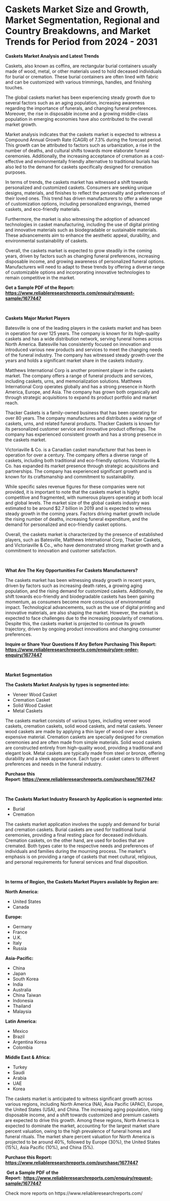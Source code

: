 <p><h1>Caskets Market Size and Growth, Market Segmentation, Regional and Country Breakdowns, and Market Trends for Period from 2024 -  2031</h1></p><p><strong>Caskets Market Analysis and Latest Trends</strong></p>
<p><p>Caskets, also known as coffins, are rectangular burial containers usually made of wood, metal, or other materials used to hold deceased individuals for burial or cremation. These burial containers are often lined with fabric and can be customized with various trimmings, handles, and finishing touches.</p><p>The global caskets market has been experiencing steady growth due to several factors such as an aging population, increasing awareness regarding the importance of funerals, and changing funeral preferences. Moreover, the rise in disposable income and a growing middle-class population in emerging economies have also contributed to the overall market growth.</p><p>Market analysis indicates that the caskets market is expected to witness a Compound Annual Growth Rate (CAGR) of 7.3% during the forecast period. This growth can be attributed to factors such as urbanization, a rise in the number of deaths, and cultural shifts towards more elaborate funeral ceremonies. Additionally, the increasing acceptance of cremation as a cost-effective and environmentally friendly alternative to traditional burials has also led to the demand for caskets specifically designed for cremation purposes.</p><p>In terms of trends, the caskets market has witnessed a shift towards personalized and customized caskets. Consumers are seeking unique designs, materials, and finishes to reflect the personality and preferences of their loved ones. This trend has driven manufacturers to offer a wide range of customization options, including personalized engravings, themed caskets, and eco-friendly materials.</p><p>Furthermore, the market is also witnessing the adoption of advanced technologies in casket manufacturing, including the use of digital printing and innovative materials such as biodegradable or sustainable materials. These advancements aim to enhance the aesthetic appeal, durability, and environmental sustainability of caskets.</p><p>Overall, the caskets market is expected to grow steadily in the coming years, driven by factors such as changing funeral preferences, increasing disposable income, and growing awareness of personalized funeral options. Manufacturers will need to adapt to these trends by offering a diverse range of customizable options and incorporating innovative technologies to remain competitive in the market.</p></p>
<p><strong>Get a Sample PDF of the Report:&nbsp; <a href="https://www.reliableresearchreports.com/enquiry/request-sample/1677447">https://www.reliableresearchreports.com/enquiry/request-sample/1677447</a></strong></p>
<p>&nbsp;</p>
<p><strong>Caskets Major Market Players</strong></p>
<p><p>Batesville is one of the leading players in the caskets market and has been in operation for over 125 years. The company is known for its high-quality caskets and has a wide distribution network, serving funeral homes across North America. Batesville has consistently focused on innovation and introduced various new products and services to meet the changing needs of the funeral industry. The company has witnessed steady growth over the years and holds a significant market share in the caskets industry.</p><p>Matthews International Corp is another prominent player in the caskets market. The company offers a range of funeral products and services, including caskets, urns, and memorialization solutions. Matthews International Corp operates globally and has a strong presence in North America, Europe, and Asia. The company has grown both organically and through strategic acquisitions to expand its product portfolio and market reach.</p><p>Thacker Caskets is a family-owned business that has been operating for over 80 years. The company manufactures and distributes a wide range of caskets, urns, and related funeral products. Thacker Caskets is known for its personalized customer service and innovative product offerings. The company has experienced consistent growth and has a strong presence in the caskets market.</p><p>Victoriaville & Co. is a Canadian casket manufacturer that has been in operation for over a century. The company offers a diverse range of caskets, including both traditional and eco-friendly options. Victoriaville & Co. has expanded its market presence through strategic acquisitions and partnerships. The company has experienced significant growth and is known for its craftsmanship and commitment to sustainability.</p><p>While specific sales revenue figures for these companies were not provided, it is important to note that the caskets market is highly competitive and fragmented, with numerous players operating at both local and global levels. The market size of the global caskets industry was estimated to be around $2.7 billion in 2019 and is expected to witness steady growth in the coming years. Factors driving market growth include the rising number of deaths, increasing funeral expenditure, and the demand for personalized and eco-friendly casket options.</p><p>Overall, the caskets market is characterized by the presence of established players, such as Batesville, Matthews International Corp, Thacker Caskets, and Victoriaville & Co., who have demonstrated strong market growth and a commitment to innovation and customer satisfaction.</p></p>
<p>&nbsp;</p>
<p><strong>What Are The Key Opportunities For Caskets Manufacturers?</strong></p>
<p><p>The caskets market has been witnessing steady growth in recent years, driven by factors such as increasing death rates, a growing aging population, and the rising demand for customized caskets. Additionally, the shift towards eco-friendly and biodegradable caskets has been gaining momentum, as consumers become more conscious of environmental impact. Technological advancements, such as the use of digital printing and innovative materials, are also shaping the market. However, the market is expected to face challenges due to the increasing popularity of cremations. Despite this, the caskets market is projected to continue its growth trajectory, driven by ongoing product innovations and changing consumer preferences.</p></p>
<p><strong>Inquire or Share Your Questions If Any Before Purchasing This Report: <a href="https://www.reliableresearchreports.com/enquiry/pre-order-enquiry/1677447">https://www.reliableresearchreports.com/enquiry/pre-order-enquiry/1677447</a></strong></p>
<p>&nbsp;</p>
<p><strong>Market Segmentation</strong></p>
<p><strong>The Caskets Market Analysis by types is segmented into:</strong></p>
<p><ul><li>Veneer Wood Casket</li><li>Cremation Casket</li><li>Solid Wood Casket</li><li>Metal Caskets</li></ul></p>
<p><p>The caskets market consists of various types, including veneer wood caskets, cremation caskets, solid wood caskets, and metal caskets. Veneer wood caskets are made by applying a thin layer of wood over a less expensive material. Cremation caskets are specially designed for cremation ceremonies and are often made from simple materials. Solid wood caskets are constructed entirely from high-quality wood, providing a traditional and elegant look. Metal caskets are typically made from steel or bronze, offering durability and a sleek appearance. Each type of casket caters to different preferences and needs in the funeral industry.</p></p>
<p><strong>Purchase this Report:&nbsp;<a href="https://www.reliableresearchreports.com/purchase/1677447">https://www.reliableresearchreports.com/purchase/1677447</a></strong></p>
<p>&nbsp;</p>
<p><strong>The Caskets Market Industry Research by Application is segmented into:</strong></p>
<p><ul><li>Burial</li><li>Cremation</li></ul></p>
<p><p>The caskets market application involves the supply and demand for burial and cremation caskets. Burial caskets are used for traditional burial ceremonies, providing a final resting place for deceased individuals. Cremation caskets, on the other hand, are used for bodies that are cremated. Both types cater to the respective needs and preferences of individuals and families during the mourning process. The market's emphasis is on providing a range of caskets that meet cultural, religious, and personal requirements for funeral services and final disposition.</p></p>
<p>&nbsp;</p>
<p><strong>In terms of Region, the Caskets Market Players available by Region are:</strong></p>
<p>
    <p> <strong> North America: </strong>
        <ul>
            <li>United States</li>
            <li>Canada</li>
        </ul>
        </p> 
    <p> <strong> Europe: </strong>
        <ul>
            <li>Germany</li>
            <li>France</li>
            <li>U.K.</li>
            <li>Italy</li>
            <li>Russia</li>
        </ul>
        </p> 
    <p> <strong> Asia-Pacific: </strong>
        <ul>
            <li>China</li>
            <li>Japan</li>
            <li>South Korea</li>
            <li>India</li>
            <li>Australia</li>
            <li>China Taiwan</li>
            <li>Indonesia</li>
            <li>Thailand</li>
            <li>Malaysia</li>
        </ul>
        </p> 
    <p> <strong> Latin America: </strong>
        <ul>
            <li>Mexico</li>
            <li>Brazil</li>
            <li>Argentina Korea</li>
            <li>Colombia</li>
        </ul>
        </p> 
    <p> <strong> Middle East & Africa: </strong>
        <ul>
            <li>Turkey</li>
            <li>Saudi</li>
            <li>Arabia</li>
            <li>UAE</li>
            <li>Korea</li>
        </ul>
    </p>
    </p>
<p><p>The caskets market is anticipated to witness significant growth across various regions, including North America (NA), Asia Pacific (APAC), Europe, the United States (USA), and China. The increasing aging population, rising disposable income, and a shift towards customized and premium caskets are expected to drive this growth. Among these regions, North America is expected to dominate the market, accounting for the largest market share percent valuation, owing to the high prevalence of funeral homes and funeral rituals. The market share percent valuation for North America is projected to be around 40%, followed by Europe (30%), the United States (15%), Asia Pacific (10%), and China (5%).</p></p>
<p><strong>Purchase this Report: <a href="https://www.reliableresearchreports.com/purchase/1677447">https://www.reliableresearchreports.com/purchase/1677447</a></strong></p>
<p>&nbsp;<strong>Get a Sample PDF of the Report:&nbsp;&nbsp;<a href="https://www.reliableresearchreports.com/enquiry/request-sample/1677447">https://www.reliableresearchreports.com/enquiry/request-sample/1677447</a></strong></p>
<p><strong></strong></p>
<p>Check more reports on https://www.reliableresearchreports.com/</p>